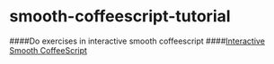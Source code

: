 # smooth-coffeescript-tutorial

####Do exercises in interactive smooth coffeescript
####[Interactive Smooth CoffeeScript](https://github.com/railsstudent/smooth-coffeescript-tutorial/new/master?readme=1)
